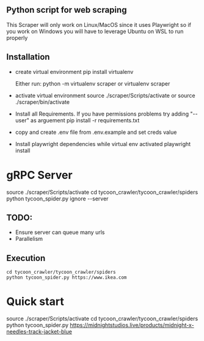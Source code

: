 ## Python script for web scraping
This Scraper will only work on Linux/MacOS since it uses Playwright so if you work on Windows you will have to leverage Ubuntu on WSL to run properly

## Installation

- create virtual environment
    pip install virtualenv

    Either run:
    python -m virtualenv scraper
    or
    virtualenv scraper

- activate virtual environment
    source ./scraper/Scripts/activate
    or
    source ./scraper/bin/activate

- Install all Requirements. If you have permissions problems try adding "--user" as arguement
pip install -r requirements.txt

- copy and create .env file from .env.example and set creds value

- Install playwright dependencies while virtual env activated
playwright install

# gRPC Server
source ./scraper/Scripts/activate
cd tycoon_crawler/tycoon_crawler/spiders
python tycoon_spider.py ignore --server

## TODO:
- Ensure server can queue many urls
- Parallelism


## Execution
```
cd tycoon_crawler/tycoon_crawler/spiders
python tycoon_spider.py https://www.ikea.com
```

# Quick start
source ./scraper/Scripts/activate
cd tycoon_crawler/tycoon_crawler/spiders
python tycoon_spider.py https://midnightstudios.live/products/midnight-x-needles-track-jacket-blue

